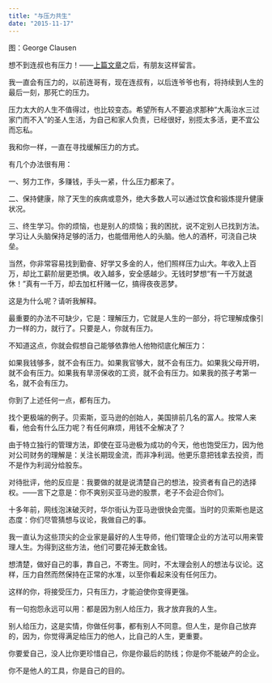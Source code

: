 ```yaml
---
title: "与压力共生"
date: "2015-11-17"
---
```


图：George Clausen

想不到连叔也有压力！——[上篇文章](http://mp.weixin.qq.com/s?__biz=MjM5NDU0Mjk2MQ==&mid=400339242&idx=1&sn=b20d27e9a8539ab5d49f25a97452ecee&scene=21#wechat_redirect)之后，有朋友这样留言。

我一直会有压力的，以前连哥有，现在连叔有，以后连爷爷也有，将持续到人生的最后一刻，那死亡的压力。

压力太大的人生不值得过，也比较变态。希望所有人不要追求那种“大禹治水三过家门而不入”的圣人生活，为自己和家人负责，已经很好，别揽太多活，更不宜公而忘私。

我和你一样，一直在寻找缓解压力的方式。

有几个办法很有用：

一、努力工作，多赚钱，手头一紧，什么压力都来了。

二、保持健康，除了天生的疾病或意外，绝大多数人可以通过饮食和锻炼提升健康状况。

三、终生学习。你的烦恼，也是别人的烦恼；我的困扰，说不定别人已找到方法。学习让人头脑保持足够的活力，也能借用他人的头脑。他人的酒杯，可浇自己块垒。

当然，你非常容易找到勤奋、好学又多金的人，他们照样压力山大。年收入上百万，却比工薪阶层更恐惧。收入越多，安全感越少。无钱时梦想“有一千万就退休！”真有一千万，却去加杠杆赌一亿，搞得夜夜恶梦。

这是为什么呢？请听我解释。

最重要的办法不可缺少，它是：理解压力，它就是人生的一部分，将它理解成像引力一样的力，就行了。只要是人，你就有压力。

不知道这点，你就会假想自己能够依靠他人他物彻底化解压力：

如果我钱够多，就不会有压力。如果我官够大，就不会有压力。如果我父母开明，就不会有压力。如果我有旱涝保收的工资，就不会有压力。如果我的孩子考第一名，就不会有压力。

你到了上述任何一点，都有压力。

找个更极端的例子。贝索斯，亚马逊的创始人，美国排前几名的富人。按常人来看，他会有什么压力呢？有任何麻烦，用钱不全解决了？

由于特立独行的管理方法，即使在亚马逊极为成功的今天，他也饱受压力，因为他对公司财务的理解是：关注长期现金流，而非净利润。他更乐意把钱拿去投资，而不是作为利润分给股东。

对待批评，他的反应是：我要做的就是说清楚自己的想法，投资者有自己的选择权。——言下之意是：你不爽别买亚马逊的股票，老子不会迎合你们。

十多年前，网线泡沫破灭时，华尔街认为亚马逊很快会完蛋。当时的贝索斯也是这态度：你们尽管猜想与议论，我做自己的事。

我一直认为这些顶尖的企业家是最好的人生导师，他们管理企业的方法可以用来管理人生。为得到这些方法，他们可要花掉无数金钱。

想清楚，做好自己的事，靠自己，不寄生。同时，不太理会别人的想法与议论。这样，压力自然而然保持在正常的水准，以至你看起来没有任何压力。

这样的你，将接受压力，只有压力，才能迫使你变得更强。

有一句抱怨永远可以用：都是因为别人给压力，我才放弃我的人生。

别人给压力，这是实情，你做任何事，都有别人不同意。但人生，是你自己放弃的，因为，你觉得满足给压力的他人，比自己的人生，更重要。

你要爱自己，没人比你更珍惜自己，你是你最后的防线；你是你不能破产的企业。

你不是他人的工具，你是自己的目的。
